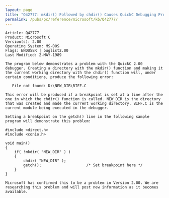 ```yaml
---
layout: page
title: "Q42777: mkdir() Followed by chdir() Causes QuickC Debugging Problem"
permalink: /pubs/pc/reference/microsoft/kb/Q42777/
---
```


	Article: Q42777
	Product: Microsoft C
	Version(s): 2.00
	Operating System: MS-DOS
	Flags: ENDUSER | buglist2.00
	Last Modified: 2-MAY-1989
	
	The program below demonstrates a problem with the QuickC 2.00
	debugger. Creating a directory with the mkdir() function and making it
	the current working directory with the chdir() function will, under
	certain conditions, produce the following error:
	
	   File not found: D:\NEW_DIR\BIFF.C
	
	This error will be produced if a breakpoint is set at a line after the
	one in which the chdir() function is called. NEW_DIR is the directory
	that was created and made the current working directory. BIFF.C is the
	current module being executed in the debugger.
	
	Setting a breakpoint on the getch() line in the following sample
	program will demonstrate this problem:
	
	#include <direct.h>
	#include <conio.h>
	
	void main()
	{
	    if( !mkdir( "NEW_DIR" ) )
	    {
	        chdir( "NEW_DIR" );
	        getch();                    /* Set breakpoint here */
	    }
	}
	
	Microsoft has confirmed this to be a problem in Version 2.00. We are
	researching this problem and will post new information as it becomes
	available.
